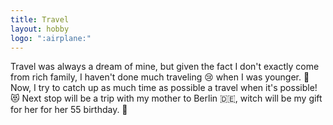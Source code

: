 ```yaml
---
title: Travel
layout: hobby
logo: ":airplane:"
---
```

Travel was always a dream of mine, but given the fact I don't exactly come from rich family, I haven't done much traveling :cry: when I was younger. :baby:
Now, I try to catch up as much time as possible a travel when it's possible! :heart_eyes_cat: Next stop will be a trip with my mother to Berlin :de:, witch will be my
gift for her for her 55 birthday. :birthday:
